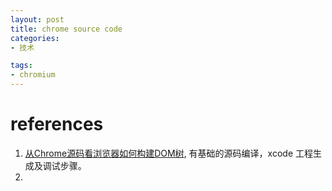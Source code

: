 ```yaml
---
layout: post
title: chrome source code
categories:
- 技术

tags:
- chromium
---
```


# references
1. [从Chrome源码看浏览器如何构建DOM树](https://zhuanlan.zhihu.com/p/24911872), 有基础的源码编译，xcode 工程生成及调试步骤。
1. []()
